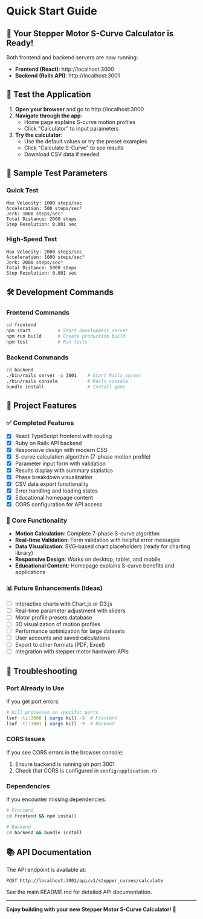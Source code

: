 # Quick Start Guide

## 🚀 Your Stepper Motor S-Curve Calculator is Ready!

Both frontend and backend servers are now running:

- **Frontend (React)**: http://localhost:3000
- **Backend (Rails API)**: http://localhost:3001

## 🧪 Test the Application

1. **Open your browser** and go to http://localhost:3000
2. **Navigate through the app**:
   - Home page explains S-curve motion profiles
   - Click "Calculator" to input parameters
3. **Try the calculator**:
   - Use the default values or try the preset examples
   - Click "Calculate S-Curve" to see results
   - Download CSV data if needed

## 📝 Sample Test Parameters

### Quick Test
```
Max Velocity: 1000 steps/sec
Acceleration: 500 steps/sec²
Jerk: 1000 steps/sec³
Total Distance: 2000 steps
Step Resolution: 0.001 sec
```

### High-Speed Test
```
Max Velocity: 2000 steps/sec
Acceleration: 1000 steps/sec²
Jerk: 2000 steps/sec³
Total Distance: 5000 steps
Step Resolution: 0.001 sec
```

## 🛠 Development Commands

### Frontend Commands
```bash
cd frontend
npm start          # Start development server
npm run build      # Create production build
npm test           # Run tests
```

### Backend Commands
```bash
cd backend
./bin/rails server -p 3001    # Start Rails server
./bin/rails console           # Rails console
bundle install                # Install gems
```

## 🔧 Project Features

### ✅ Completed Features
- [x] React TypeScript frontend with routing
- [x] Ruby on Rails API backend
- [x] Responsive design with modern CSS
- [x] S-curve calculation algorithm (7-phase motion profile)
- [x] Parameter input form with validation
- [x] Results display with summary statistics
- [x] Phase breakdown visualization
- [x] CSV data export functionality
- [x] Error handling and loading states
- [x] Educational homepage content
- [x] CORS configuration for API access

### 🎯 Core Functionality
- **Motion Calculation**: Complete 7-phase S-curve algorithm
- **Real-time Validation**: Form validation with helpful error messages
- **Data Visualization**: SVG-based chart placeholders (ready for charting library)
- **Responsive Design**: Works on desktop, tablet, and mobile
- **Educational Content**: Homepage explains S-curve benefits and applications

### 📊 Future Enhancements (Ideas)
- [ ] Interactive charts with Chart.js or D3.js
- [ ] Real-time parameter adjustment with sliders
- [ ] Motor profile presets database
- [ ] 3D visualization of motion profiles
- [ ] Performance optimization for large datasets
- [ ] User accounts and saved calculations
- [ ] Export to other formats (PDF, Excel)
- [ ] Integration with stepper motor hardware APIs

## 🐛 Troubleshooting

### Port Already in Use
If you get port errors:
```bash
# Kill processes on specific ports
lsof -ti:3000 | xargs kill -9  # Frontend
lsof -ti:3001 | xargs kill -9  # Backend
```

### CORS Issues
If you see CORS errors in the browser console:
1. Ensure backend is running on port 3001
2. Check that CORS is configured in `config/application.rb`

### Dependencies
If you encounter missing dependencies:
```bash
# Frontend
cd frontend && npm install

# Backend  
cd backend && bundle install
```

## 📚 API Documentation

The API endpoint is available at:
```
POST http://localhost:3001/api/v1/stepper_curves/calculate
```

See the main README.md for detailed API documentation.

---

**Enjoy building with your new Stepper Motor S-Curve Calculator!** 🎉
